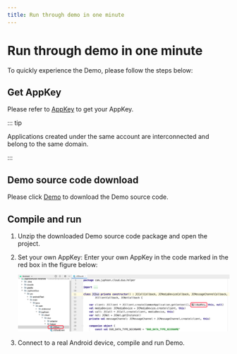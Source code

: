 ```yaml
---
title: Run through demo in one minute
---
```

# Run through demo in one minute

To quickly experience the Demo, please follow the steps below:

## Get AppKey

Please refer to [AppKey](https://developer.juphoon.com/cn/document/V2.1/create-application.php) to
get your AppKey.

::: tip

Applications created under the same account are interconnected and
belong to the same domain.

:::

## Demo source code download

Please click
[Demo](http://developer.juphoon.com/portal/cn/downloadsdk/download_demo.php?filename=JuphoonDuo-Android.tar.gz)
to download the Demo source code.

## Compile and run

1. Unzip the downloaded Demo source code package and open the project.

2. Set your own AppKey: Enter your own AppKey in the code marked in the
    red box in the figure below:

    ![../../../../\_images/duokey2.png](../../../../_images/duokey2.png)

3. Connect to a real Android device, compile and run Demo.

